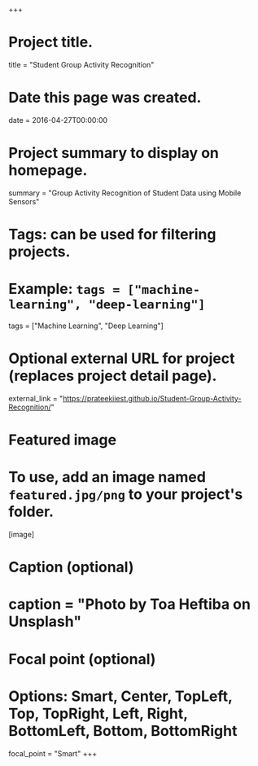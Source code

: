 +++
# Project title.
title = "Student Group Activity Recognition"

# Date this page was created.
date = 2016-04-27T00:00:00

# Project summary to display on homepage.
summary = "Group Activity Recognition of Student Data using Mobile Sensors"

# Tags: can be used for filtering projects.
# Example: `tags = ["machine-learning", "deep-learning"]`
tags = ["Machine Learning", "Deep Learning"]

# Optional external URL for project (replaces project detail page).
external_link = "https://prateekiiest.github.io/Student-Group-Activity-Recognition/"

# Featured image
# To use, add an image named `featured.jpg/png` to your project's folder. 
[image]
  # Caption (optional)
  # caption = "Photo by Toa Heftiba on Unsplash"

  # Focal point (optional)
  # Options: Smart, Center, TopLeft, Top, TopRight, Left, Right, BottomLeft, Bottom, BottomRight
  focal_point = "Smart"
+++
